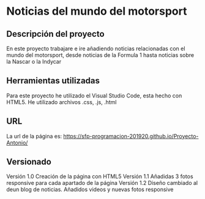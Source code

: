# Noticias del mundo del motorsport

## Descripción del proyecto

En este proyecto trabajare e ire añadiendo noticias relacionadas con el mundo del motorsport, desde noticias de la Formula 1 hasta noticias sobre la Nascar o la Indycar

## Herramientas utilizadas

Para este proyecto he utilizado el Visual Studio Code, esta hecho con HTML5.
He utilizado archivos .css, .js, .html

## URL

La url de la página es: https://sfp-programacion-201920.github.io/Proyecto-Antonio/

## Versionado

Versión 1.0 Creación de la página con HTML5
Versión 1.1 Añadidas 3 fotos responsive para cada apartado de la página
Versión 1.2 Diseño cambiado al deun blog de noticias. Añadidos videos y nuevas fotos responsive